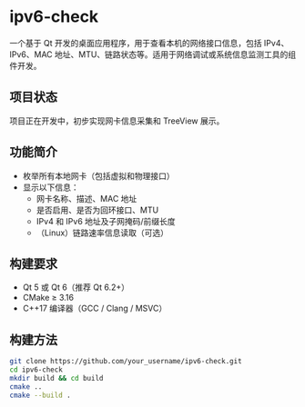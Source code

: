 # ipv6-check

一个基于 Qt 开发的桌面应用程序，用于查看本机的网络接口信息，包括 IPv4、IPv6、MAC 地址、MTU、链路状态等。适用于网络调试或系统信息监测工具的组件开发。

## 项目状态

项目正在开发中，初步实现网卡信息采集和 TreeView 展示。

## 功能简介

- 枚举所有本地网卡（包括虚拟和物理接口）
- 显示以下信息：
  - 网卡名称、描述、MAC 地址
  - 是否启用、是否为回环接口、MTU
  - IPv4 和 IPv6 地址及子网掩码/前缀长度
  - （Linux）链路速率信息读取（可选）

## 构建要求

- Qt 5 或 Qt 6（推荐 Qt 6.2+）
- CMake ≥ 3.16
- C++17 编译器（GCC / Clang / MSVC）

## 构建方法

```bash
git clone https://github.com/your_username/ipv6-check.git
cd ipv6-check
mkdir build && cd build
cmake ..
cmake --build .
